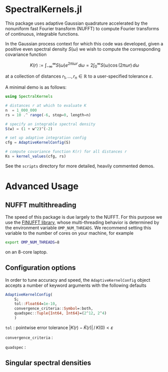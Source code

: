 # SpectralKernels.jl

This package uses adaptive Gaussian quadrature accelerated by the nonuniform
fast Fourier transform (NUFFT) to compute Fourier transforms of continuous,
integrable functions. 

In the Gaussian process context for which this code was developed, given a
positive even spectral density $S(\omega)$ we wish to compute the corresponding
covariance function
```math
K(r) 
:= \int_{-\infty}^\infty S(\omega) e^{2\pi i\omega r} \, d\omega
= 2\int_0^\infty S(\omega) \cos(2\pi\omega r) \, d\omega
```
at a collection of distances $r_1, \dots, r_n \in \mathbb{R}$ to a
user-specified tolerance $\varepsilon$. 

A minimal demo is as follows:
```julia
using SpectralKernels

# distances r at which to evaluate K
n  = 1_000_000
rs = 10 .^ range(-6, stop=0, length=n) 

# specify an integrable spectral density
S(w) = (1 + w^2)^(-2)

# set up adaptive integration config
cfg = AdaptiveKernelConfig(S)

# compute covariance function K(r) for all distances r
Ks = kernel_values(cfg, rs)
```
See the `scripts` directory for more detailed, heavily commented demos. 

# Advanced Usage

## NUFFT multithreading

The speed of this package is due largely to the NUFFT. For this purpose we use
the [FINUFFT library](https://finufft.readthedocs.io/), whose multi-threading
behavior is determined by the environment variable `OMP_NUM_THREADS`. We
recommend setting this variable to the number of cores on your machine, for
example
```bash
export OMP_NUM_THREADS=8
``` 
on an 8-core laptop. 

## Configuration options

In order to tune accuracy and speed, the `AdaptiveKernelConfig` object accepts
a number of keyword arguments with the following defaults
```julia
AdaptiveKernelConfig(
    S; 
    tol::Float64=1e-10, 
    convergence_criteria::Symbol=:both,
    quadspec::Tuple{Int64, Int64}=(2^12, 2^4)
    )
```

`tol` : pointwise error tolerance $|K(r) -
\widetilde{K}(r)|\,/\,K(0) < \varepsilon$

`convergence_criteria` :

`quadspec` :

## Singular spectral densities

